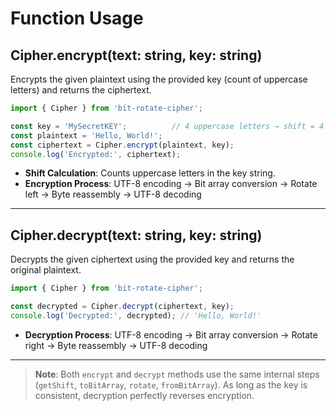 # Function Usage

## Cipher.encrypt(text: string, key: string)

Encrypts the given plaintext using the provided key (count of uppercase letters) and returns the ciphertext.

```typescript
import { Cipher } from 'bit-rotate-cipher';

const key = 'MySecretKEY';          // 4 uppercase letters → shift = 4
const plaintext = 'Hello, World!';
const ciphertext = Cipher.encrypt(plaintext, key);
console.log('Encrypted:', ciphertext);
```

- **Shift Calculation**: Counts uppercase letters in the key string.
- **Encryption Process**: UTF-8 encoding → Bit array conversion → Rotate left → Byte reassembly → UTF-8 decoding

---

## Cipher.decrypt(text: string, key: string)

Decrypts the given ciphertext using the provided key and returns the original plaintext.

```typescript
import { Cipher } from 'bit-rotate-cipher';

const decrypted = Cipher.decrypt(ciphertext, key);
console.log('Decrypted:', decrypted); // 'Hello, World!'
```

- **Decryption Process**: UTF-8 encoding → Bit array conversion → Rotate right → Byte reassembly → UTF-8 decoding

---

> **Note**: Both `encrypt` and `decrypt` methods use the same internal steps (`getShift`, `toBitArray`, `rotate`, `fromBitArray`). As long as the key is consistent, decryption perfectly reverses encryption.
